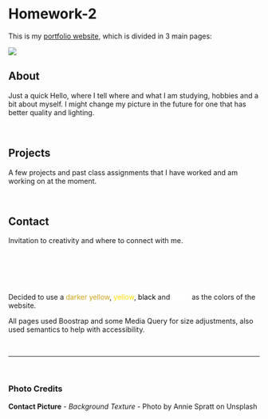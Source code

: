 # **Homework-2**

This is my [portfolio website](https://vjeuel.github.io/homework-2.1), which is divided in 3 main pages:

[<img src="https://vjeuel.github.io/Homework-2a/images/readme-pic.png" target="_blank">](https://vjeuel.github.io/homework-2.1)

## **About**
Just a quick Hello, where I tell where and what I am studying, hobbies and a bit about myself.
I might change my picture in the future for one that has better quality and lighting.

<br>

## **Projects**
A few projects and past class assignments that I have worked and am working on at the moment.

<br>

## **Contact**
Invitation to creativity and where to connect with me.




<br>
<br>
<br>
<br>

Decided to use a <span style="color: #CEA11C">darker yellow</span>, <span style="color: #fd0">yellow</span>, <span style="color: #000">black</span> and <span style="color: white">white</span> as the colors of the website.

All pages used Boostrap and some Media Query for size adjustments, also used semantics to help with accessibility.

<br>
<hr>
<br>

### **Photo Credits**

**Contact Picture** - *Background Texture* - Photo by Annie Spratt on Unsplash